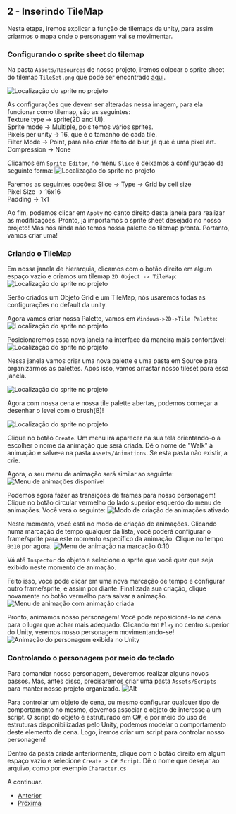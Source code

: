 ## 2 - Inserindo TileMap

Nesta etapa, iremos explicar a função de tilemaps da unity, para assim criarmos o mapa onde o personagem vai se movimentar.

### Configurando o sprite sheet do tilemap

Na pasta ```Assets/Resources``` de nosso projeto, iremos colocar o sprite sheet do tilemap ```TileSet.png``` que pode ser encontrado [aqui](https://drive.google.com/drive/folders/1JvF5ncDJGAbjktF3B4yVo5NbdJx1Rgel?usp=sharing).

![Localização do sprite no projeto](images/2/1.png?raw=true "Localização do tileset no projeto")

As configurações que devem ser alteradas nessa imagem, para ela funcionar como tilemap, são as seguintes:<br/>
Texture type -> sprite(2D and UI).<br/>
Sprite mode -> Multiple, pois temos vários sprites.<br/>
Pixels per unity -> 16, que é o tamanho de cada tile.<br/>
Filter Mode -> Point, para não criar efeito de blur, já que é uma pixel art.<br/>
Compression -> None<br/>

Clicamos em ```Sprite Editor```, no menu ```Slice``` e deixamos a configuração da seguinte forma:
![Localização do sprite no projeto](images/2/2.png?raw=true "Slice do tileset")

Faremos as seguintes opções:
Slice -> Type -> Grid by cell size<br/>
Pixel Size -> 16x16<br/>
Padding -> 1x1<br/>

Ao fim, podemos clicar em ```Apply``` no canto direito desta janela para realizar as modificações. Pronto, já importamos o sprite sheet desejado no nosso projeto! Mas nós ainda não temos nossa palette do tilemap pronta. Portanto, vamos criar uma!

### Criando o TileMap

Em nossa janela de hierarquia, clicamos com o botão direito em algum espaço vazio e criamos um tilemap ```2D Object -> TileMap```:
![Localização do sprite no projeto](images/2/3.png?raw=true "Criação do tilemap")

Serão criados um Objeto Grid e um TileMap, nós usaremos todas as configurações no default da unity.

Agora vamos criar nossa Palette, vamos em ```Windows->2D->Tile Palette```:
![Localização do sprite no projeto](images/2/4.png?raw=true "Criação do tile palette")

Posicionaremos essa nova janela na interface da maneira mais confortável:
![Localização do sprite no projeto](images/2/5.png?raw=true "Tile palette")

Nessa janela vamos criar uma nova palette e uma pasta em Source para organizarmos as palettes.
Após isso, vamos arrastar nosso tileset para essa janela.

![Localização do sprite no projeto](images/2/6.png?raw=true "Setup com tile palette")

Agora com nossa cena e nossa tile palette abertas, podemos começar a desenhar o level com o brush(B)!

![Localização do sprite no projeto](images/2/7.png?raw=true "Level teste")

Clique no botão ```Create```. Um menu irá aparecer na sua tela orientando-o a escolher o nome da animação que será criada. Dê o nome de "Walk" à animação e salve-a na pasta ```Assets/Animations```. Se esta pasta não existir, a crie.

Agora, o seu menu de animação será similar ao seguinte:
![Menu de animações disponível](images/2/7.png?raw=true "Menu de animações disponível")

Podemos agora fazer as transições de frames para nosso personagem!
Clique no botão circular vermelho do lado superior esquerdo do menu de animações. Você verá o seguinte:
![Modo de criação de animações ativado](images/2/8.png?raw=true "Modo de criação de animações ativado")

Neste momento, você está no modo de criação de animações. Clicando numa marcação de tempo qualquer da lista, você poderá configurar o frame/sprite para este momento específico da animação. Clique no tempo ```0:10``` por agora. 
![Menu de animação na marcação 0:10](images/2/9.png?raw=true "Menu de animação na marcação 0:10")

Vá até ```Inspector``` do objeto e selecione o sprite que você quer que seja exibido neste momento de animação.

Feito isso, você pode clicar em uma nova marcação de tempo e configurar outro frame/sprite, e assim por diante. Finalizada sua criação, clique novamente no botão vermelho para salvar a animação.
![Menu de animação com animação criada](images/2/10.png?raw=true "Menu de animação com animação criada")

Pronto, animamos nosso personagem! Você pode reposicioná-lo na cena para o lugar que achar mais adequado. Clicando em ```Play``` no centro superior do Unity, veremos nosso personagem movimentando-se!
![Animação do personagem exibida no Unity](images/2/conker.gif?raw=true "Animação do personagem exibida no Unity")

### Controlando o personagem por meio do teclado

Para comandar nosso personagem, deveremos realizar alguns novos passos. Mas, antes disso, precisaremos criar uma pasta ```Assets/Scripts``` para manter nosso projeto organizado.
![Alt](images/2/11.png?raw=true "Alt")

Para controlar um objeto de cena, ou mesmo configurar qualquer tipo de comportamento no mesmo, devemos associar o objeto de interesse a um script. O script do objeto é estruturado em C#, e por meio do uso de estruturas disponibilizadas pelo Unity, podemos modelar o comportamento deste elemento de cena. Logo, iremos criar um script para controlar nosso personagem!

Dentro da pasta criada anteriormente, clique com o botão direito em algum espaço vazio e selecione ```Create > C# Script```. Dê o nome que desejar ao arquivo, como por exemplo ```Character.cs```

A continuar.

* [Anterior](1-inicio.md)
* [Próxima](2-inserindo-personagem.md)
